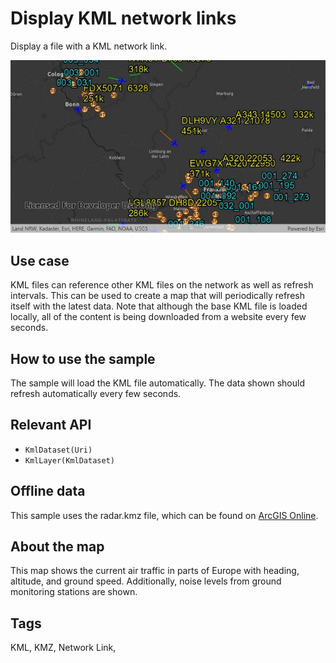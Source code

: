 ﻿# Display KML network links

 Display a file with a KML network link.

![](DisplayKmlNetworkLinks.jpg)

## Use case

KML files can reference other KML files on the network as well as refresh intervals. This can be used to create a map that will periodically refresh itself with the latest data. Note that although the base KML file is loaded locally, all of the content is being downloaded from a website every few seconds.

## How to use the sample

The sample will load the KML file automatically. The data shown should refresh automatically every few seconds.

## Relevant API

* `KmlDataset(Uri)`
* `KmlLayer(KmlDataset)`

## Offline data

This sample uses the radar.kmz file, which can be found on [ArcGIS Online](https://arcgisruntime.maps.arcgis.com/home/item.html?id=600748d4464442288f6db8a4ba27dc95).

## About the map

This map shows the current air traffic in parts of Europe with heading, altitude, and ground speed. Additionally, noise levels from ground monitoring stations are shown.

## Tags

KML, KMZ, Network Link,